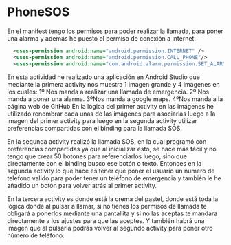 # PhoneSOS 

En el manifest tengo los permisos para poder realizar la llamada, para poner una alarma y además he puesto el permiso de conexión a internet.

``` xml
  <uses-permission android:name="android.permission.INTERNET" />
  <uses-permission android:name="android.permission.CALL_PHONE"/>
  <uses-permission android:name="com.android.alarm.permission.SET_ALARM"/>

````

En esta actividad he realizado una aplicación en Android Studio que mediante la primera activity nos muestra 1 imagen grande y 4 imágenes en los cuales:
1º Nos manda a realizar una llamada de emergencia.
2º Nos manda a poner una alarma.
3ºNos manda a google maps.
4ºNos manda a la página web de GitHub
En la lógica del primer activity en las imágenes he utilizado renombrar cada unas de las imágenes para asociarlas luego a la imagen del primer activity para luego en la segunda activity utilizar preferencias compartidas con el binding para la llamada SOS.

En la segunda activity realizó la llamada SOS, en la cual programó con preferencias compartidas ya que al inicializar esto, se hace más fácil y no tengo que crear 50 botones para referenciarlos luego, sino que directamente con el binding busco ese botón o texto.
Entonces en la segunda activity lo que hace es tener que poner el usuario un numero de telefono valido para poder tener un teléfono de emergencia y también le he añadido un botón para volver atrás al primer activity.

En la tercera activity es donde está la crema del pastel, donde está toda la lógica donde al pulsar a llamar, si no tienes los permisos de llamada te obligará a ponerlos mediante una pantallita y si no las aceptas te mandara directamente a los ajustes para que las aceptes.
Y también habrá una imagen que al pulsarla podrás volver al segundo activity para poner otro número de teléfono.
